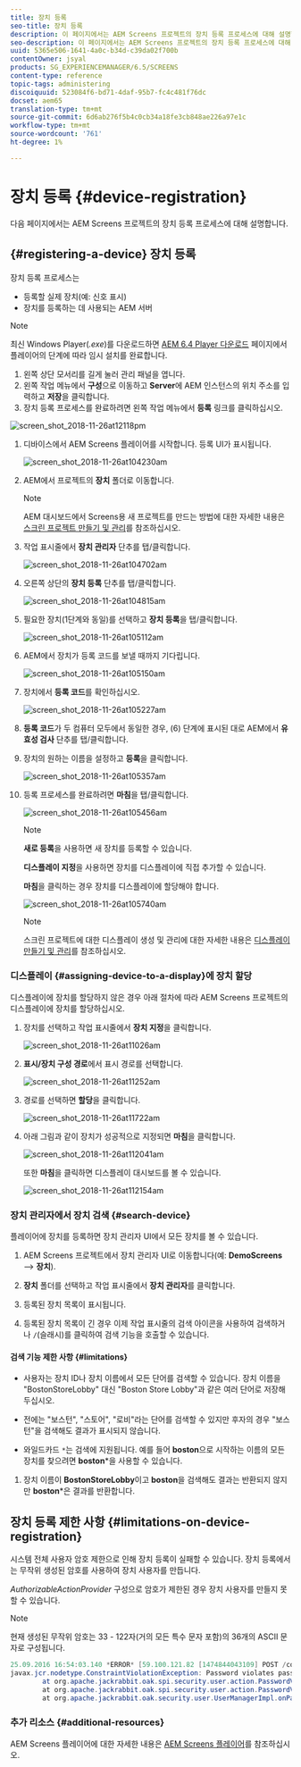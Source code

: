 ```yaml
---
title: 장치 등록
seo-title: 장치 등록
description: 이 페이지에서는 AEM Screens 프로젝트의 장치 등록 프로세스에 대해 설명합니다.
seo-description: 이 페이지에서는 AEM Screens 프로젝트의 장치 등록 프로세스에 대해 설명합니다.
uuid: 5365e506-1641-4a0c-b34d-c39da02f700b
contentOwner: jsyal
products: SG_EXPERIENCEMANAGER/6.5/SCREENS
content-type: reference
topic-tags: administering
discoiquuid: 523084f6-bd71-4daf-95b7-fc4c481f76dc
docset: aem65
translation-type: tm+mt
source-git-commit: 6d6ab276f5b4c0cb34a18fe3cb848ae226a97e1c
workflow-type: tm+mt
source-wordcount: '761'
ht-degree: 1%

---
```



# 장치 등록 {#device-registration}

다음 페이지에서는 AEM Screens 프로젝트의 장치 등록 프로세스에 대해 설명합니다.

## {#registering-a-device} 장치 등록

장치 등록 프로세스는

* 등록할 실제 장치(예: 신호 표시)
* 장치를 등록하는 데 사용되는 AEM 서버

>[!NOTE]
>
>최신 Windows Player(*.exe*)를 다운로드하면 [AEM 6.4 Player 다운로드](https://download.macromedia.com/screens/) 페이지에서 플레이어의 단계에 따라 임시 설치를 완료합니다.
>
>1. 왼쪽 상단 모서리를 길게 눌러 관리 패널을 엽니다.
>1. 왼쪽 작업 메뉴에서 **구성**&#x200B;으로 이동하고 **Server**&#x200B;에 AEM 인스턴스의 위치 주소를 입력하고 **저장**&#x200B;을 클릭합니다.
>1. 장치 등록 프로세스를 완료하려면 왼쪽 작업 메뉴에서 **등록** 링크를 클릭하십시오.

>



![screen_shot_2018-11-26at12118pm](assets/screen_shot_2018-11-26at12118pm.png)

1. 디바이스에서 AEM Screens 플레이어를 시작합니다. 등록 UI가 표시됩니다.

   ![screen_shot_2018-11-26at104230am](assets/screen_shot_2018-11-26at104230am.png)

1. AEM에서 프로젝트의 **장치** 폴더로 이동합니다.

   >[!NOTE]
   >
   >AEM 대시보드에서 Screens용 새 프로젝트를 만드는 방법에 대한 자세한 내용은 [스크린 프로젝트 만들기 및 관리](creating-a-screens-project.md)를 참조하십시오.

1. 작업 표시줄에서 **장치 관리자** 단추를 탭/클릭합니다.

   ![screen_shot_2018-11-26at104702am](assets/screen_shot_2018-11-26at104702am.png)

1. 오른쪽 상단의 **장치 등록** 단추를 탭/클릭합니다.

   ![screen_shot_2018-11-26at104815am](assets/screen_shot_2018-11-26at104815am.png)

1. 필요한 장치(1단계와 동일)를 선택하고 **장치 등록**&#x200B;을 탭/클릭합니다.

   ![screen_shot_2018-11-26at105112am](assets/screen_shot_2018-11-26at105112am.png)

1. AEM에서 장치가 등록 코드를 보낼 때까지 기다립니다.

   ![screen_shot_2018-11-26at105150am](assets/screen_shot_2018-11-26at105150am.png)

1. 장치에서 **등록 코드**&#x200B;를 확인하십시오.

   ![screen_shot_2018-11-26at105227am](assets/screen_shot_2018-11-26at105227am.png)

1. **등록 코드**&#x200B;가 두 컴퓨터 모두에서 동일한 경우, (6) 단계에 표시된 대로 AEM에서 **유효성 검사** 단추를 탭/클릭합니다.
1. 장치의 원하는 이름을 설정하고 **등록**&#x200B;을 클릭합니다.

   ![screen_shot_2018-11-26at105357am](assets/screen_shot_2018-11-26at105357am.png)

1. 등록 프로세스를 완료하려면 **마침**&#x200B;을 탭/클릭합니다.

   ![screen_shot_2018-11-26at105456am](assets/screen_shot_2018-11-26at105456am.png)

   >[!NOTE]
   >
   >**새로 등록**&#x200B;을 사용하면 새 장치를 등록할 수 있습니다.
   >
   >**디스플레이 지정**&#x200B;을 사용하면 장치를 디스플레이에 직접 추가할 수 있습니다.

   **마침**&#x200B;을 클릭하는 경우 장치를 디스플레이에 할당해야 합니다.

   ![screen_shot_2018-11-26at105740am](assets/screen_shot_2018-11-26at105740am.png)

   >[!NOTE]
   >
   >스크린 프로젝트에 대한 디스플레이 생성 및 관리에 대한 자세한 내용은 [디스플레이 만들기 및 관리](managing-displays.md)를 참조하십시오.

### 디스플레이 {#assigning-device-to-a-display}에 장치 할당

디스플레이에 장치를 할당하지 않은 경우 아래 절차에 따라 AEM Screens 프로젝트의 디스플레이에 장치를 할당하십시오.

1. 장치를 선택하고 작업 표시줄에서 **장치 지정**&#x200B;을 클릭합니다.

   ![screen_shot_2018-11-26at11026am](assets/screen_shot_2018-11-26at111026am.png)

1. **표시/장치 구성 경로**&#x200B;에서 표시 경로를 선택합니다.

   ![screen_shot_2018-11-26at11252am](assets/screen_shot_2018-11-26at111252am.png)

1. 경로를 선택하면 **할당**&#x200B;을 클릭합니다.

   ![screen_shot_2018-11-26at11722am](assets/screen_shot_2018-11-26at111722am.png)

1. 아래 그림과 같이 장치가 성공적으로 지정되면 **마침**&#x200B;을 클릭합니다.

   ![screen_shot_2018-11-26at112041am](assets/screen_shot_2018-11-26at112041am.png)

   또한 **마침**&#x200B;을 클릭하면 디스플레이 대시보드를 볼 수 있습니다.

   ![screen_shot_2018-11-26at112154am](assets/screen_shot_2018-11-26at112154am.png)

### 장치 관리자에서 장치 검색 {#search-device}

플레이어에 장치를 등록하면 장치 관리자 UI에서 모든 장치를 볼 수 있습니다.

1. AEM Screens 프로젝트에서 장치 관리자 UI로 이동합니다(예: **DemoScreens** —> **장치**).

1. **장치** 폴더를 선택하고 작업 표시줄에서 **장치 관리자**&#x200B;를 클릭합니다.

1. 등록된 장치 목록이 표시됩니다.

1. 등록된 장치 목록이 긴 경우 이제 작업 표시줄의 검색 아이콘을 사용하여 검색하거나 `/`(슬래시)를 클릭하여 검색 기능을 호출할 수 있습니다.

#### 검색 기능 제한 사항 {#limitations}

* 사용자는 장치 ID나 장치 이름에서 모든 단어를 검색할 수 있습니다. 장치 이름을 &quot;BostonStoreLobby&quot; 대신 &quot;Boston Store Lobby&quot;과 같은 여러 단어로 저장해 두십시오.

* 전에는 &quot;보스턴&quot;, &quot;스토어&quot;, &quot;로비&quot;라는 단어를 검색할 수 있지만 후자의 경우 &quot;보스턴&quot;을 검색해도 결과가 표시되지 않습니다.

* 와일드카드 `*`는 검색에 지원됩니다. 예를 들어 **boston**&#x200B;으로 시작하는 이름의 모든 장치를 찾으려면 **boston***을 사용할 수 있습니다.

1. 장치 이름이 **BostonStoreLobby**&#x200B;이고 **boston**&#x200B;을 검색해도 결과는 반환되지 않지만 **boston***은 결과를 반환합니다.


## 장치 등록 제한 사항 {#limitations-on-device-registration}

시스템 전체 사용자 암호 제한으로 인해 장치 등록이 실패할 수 있습니다. 장치 등록에서는 무작위 생성된 암호를 사용하여 장치 사용자를 만듭니다.

*AuthorizableActionProvider* 구성으로 암호가 제한된 경우 장치 사용자를 만들지 못할 수 있습니다.

>[!NOTE]
>
>현재 생성된 무작위 암호는 33 - 122자(거의 모든 특수 문자 포함)의 36개의 ASCII 문자로 구성됩니다.

```java
25.09.2016 16:54:03.140 *ERROR* [59.100.121.82 [1474844043109] POST /content/screens/svc/registration HTTP/1.1] com.adobe.cq.screens.device.registration.impl.RegistrationServlet Error during device registration
javax.jcr.nodetype.ConstraintViolationException: Password violates password constraint (^(?=.*\d).{7,9}$).
        at org.apache.jackrabbit.oak.spi.security.user.action.PasswordValidationAction.validatePassword(PasswordValidationAction.java:105)
        at org.apache.jackrabbit.oak.spi.security.user.action.PasswordValidationAction.onPasswordChange(PasswordValidationAction.java:76)
        at org.apache.jackrabbit.oak.security.user.UserManagerImpl.onPasswordChange(UserManagerImpl.java:308)
```

### 추가 리소스 {#additional-resources}

AEM Screens 플레이어에 대한 자세한 내용은 [AEM Screens 플레이어](working-with-screens-player.md)를 참조하십시오.
